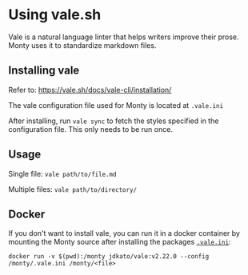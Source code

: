 # Using vale.sh

Vale is a natural language linter that helps writers improve their prose. Monty uses it to standardize markdown files.

## Installing vale
Refer to: https://vale.sh/docs/vale-cli/installation/

The vale configuration file used for Monty is located at `.vale.ini`

After installing, run `vale sync` to fetch the styles specified in the configuration file. This only needs to be run once.

## Usage

Single file:
`vale path/to/file.md`

Multiple files:
`vale path/to/directory/`

## Docker

If you don't want to install vale, you can run it in a docker container by mounting the Monty source after installing the packages [`.vale.ini`](./.vale.ini):

```shell
docker run -v $(pwd):/monty jdkato/vale:v2.22.0 --config /monty/.vale.ini /monty/<file>
```
